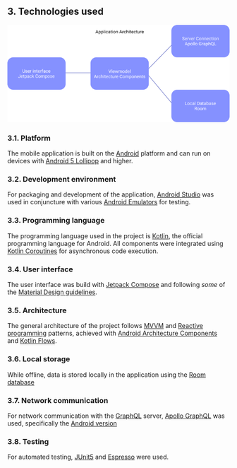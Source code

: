 ## 3. Technologies used

![Application Architecture](Architecture.png)

### 3.1. Platform
The mobile application is built on the [Android](https://www.android.com/) platform and can run on devices with [Android 5 Lollipop](https://www.android.com/versions/lollipop-5-0/) and higher.

### 3.2. Development environment
For packaging and development of the application, [Android Studio](https://developer.android.com/studio) was used in conjuncture with various [Android Emulators](https://developer.android.com/studio/run/emulator) for testing.

### 3.3. Programming language
The programming language used in the project is [Kotlin](https://kotlinlang.org/), the official programming language for Android. All components were integrated using [Kotlin Coroutines](https://kotlinlang.org/docs/reference/coroutines-overview.html) for asynchronous code execution.

### 3.4. User interface
The user interface was build with [Jetpack Compose](https://developer.android.com/jetpack/compose) and following _some_ of the [Material Design guidelines](https://material.io/design/guidelines-overview).

### 3.5. Architecture
The general architecture of the project follows [MVVM](https://en.wikipedia.org/wiki/Model%E2%80%93view%E2%80%93viewmodel) and [Reactive programming](https://en.wikipedia.org/wiki/Reactive_programming) patterns, achieved with [Android Architecture Components](https://developer.android.com/jetpack/guide) and [Kotlin Flows](https://developer.android.com/kotlin/flow).

### 3.6. Local storage
While offline, data is stored locally in the application using the [Room database](https://developer.android.com/jetpack/androidx/releases/room)

### 3.7. Network communication
For network communication with the [GraphQL](https://graphql.org/) server, [Apollo GraphQL](https://www.apollographql.com/) was used, specifically the [Android version](https://www.apollographql.com/docs/android/)

### 3.8. Testing
For automated testing, [JUnit5](https://junit.org/junit5/) and [Espresso](https://developer.android.com/training/testing/espresso) were used.
